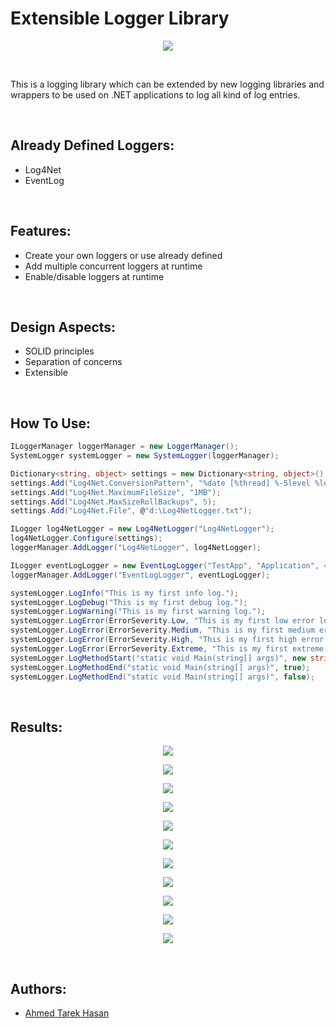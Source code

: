 # Extensible Logger Library

<p align="center">
  <img src="https://i.imgur.com/edKK4GF.png">
</p>

<br/>

This is a logging library which can be extended by new logging libraries and wrappers to be used on .NET applications to log all kind of log entries.

<br/>

## Already Defined Loggers:
* Log4Net
* EventLog

<br/>

## Features:
* Create your own loggers or use already defined
* Add multiple concurrent loggers at runtime
* Enable/disable loggers at runtime

<br/>

## Design Aspects:
* SOLID principles
* Separation of concerns
* Extensible

<br/>

## How To Use:
```c#
ILoggerManager loggerManager = new LoggerManager();
SystemLogger systemLogger = new SystemLogger(loggerManager);

Dictionary<string, object> settings = new Dictionary<string, object>();
settings.Add("Log4Net.ConversionPattern", "%date [%thread] %-5level %logger - %message%newline");
settings.Add("Log4Net.MaximumFileSize", "1MB");
settings.Add("Log4Net.MaxSizeRollBackups", 5);
settings.Add("Log4Net.File", @"d:\Log4NetLogger.txt");

ILogger log4NetLogger = new Log4NetLogger("Log4NetLogger");     
log4NetLogger.Configure(settings);
loggerManager.AddLogger("Log4NetLogger", log4NetLogger);

ILogger eventLogLogger = new EventLogLogger("TestApp", "Application", 400, null);
loggerManager.AddLogger("EventLogLogger", eventLogLogger);

systemLogger.LogInfo("This is my first info log.");
systemLogger.LogDebug("This is my first debug log.");
systemLogger.LogWarning("This is my first warning log.");
systemLogger.LogError(ErrorSeverity.Low, "This is my first low error log.", new Exception("This is my first low error log."));
systemLogger.LogError(ErrorSeverity.Medium, "This is my first medium error log.", new Exception("This is my first medium error log."));
systemLogger.LogError(ErrorSeverity.High, "This is my first high error log.", new Exception("This is my first high error log."));
systemLogger.LogError(ErrorSeverity.Extreme, "This is my first extreme error log.", new Exception("This is my first extreme error log."));
systemLogger.LogMethodStart("static void Main(string[] args)", new string[] { "args" }, new object[] { args });
systemLogger.LogMethodEnd("static void Main(string[] args)", true);
systemLogger.LogMethodEnd("static void Main(string[] args)", false);
```

<br/>

## Results:
<p align="center"><img src="https://i.imgur.com/65yx2Qa.png"></p>
<p align="center"><img src="https://i.imgur.com/prN0TaX.png"></p>
<p align="center"><img src="https://i.imgur.com/rcvj7HR.png"></p>
<p align="center"><img src="https://i.imgur.com/q0LudFN.png"></p>
<p align="center"><img src="https://i.imgur.com/3H2sROE.png"></p>
<p align="center"><img src="https://i.imgur.com/5Itzs32.png"></p>
<p align="center"><img src="https://i.imgur.com/rPHSjvm.png"></p>
<p align="center"><img src="https://i.imgur.com/vhJnAIN.png"></p>
<p align="center"><img src="https://i.imgur.com/yQQCmeM.png"></p>
<p align="center"><img src="https://i.imgur.com/2PIdozP.png"></p>
<p align="center"><img src="https://i.imgur.com/IZFnxFB.png"></p>

<br/>

## Authors:
* [Ahmed Tarek Hasan](https://linkedin.com/in/atarekhasan)
